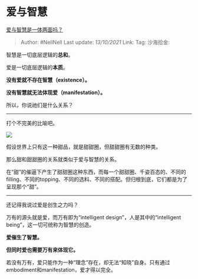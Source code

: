 # 爱与智慧
[爱与智慧是一体两面吗？](https://www.zhihu.com/question/491516479/answer/2163329171)

> Author: #NellNell
> Last update: *13/10/2021*
> Link:
> Tag:
> 沙海拾金:

智慧是一切底层逻辑的**总和**。

爱是一切底层逻辑的**本质**。

**没有爱就不存在智慧（existence）。**

**没有智慧就无法体现爱（manifestation）。**

所以，你说祂们是什么关系？

---

打个不完美的比喻吧。

![](https://pica.zhimg.com/50/v2-8af9d68241d07d7898a7c65cc91cb757_720w.jpg?source=1940ef5c)

假设世界上只有这一种甜品，就是甜甜圈，但甜甜圈有无数的种类。

那么甜和甜甜圈的关系就类似于爱与智慧的关系。

在“甜”的催逼下产生了甜甜圈这种东西，而每一个甜甜圈、千姿百态的、不同的filling、不同的topping、不同的选料、不同的搭配。但归根到底，它们都是为了呈现那个“甜”。

---

还记得我说过爱是创生之力吗？

万有的源头就是爱，而万有即为“intelligent design”，人是其中的“intelligent being”，这一切可统称为智慧的创造。

**爱催生了智慧。**

**但同时爱也需要万有来体现它。**

若没有万有，爱只能作为一种“理念”存在，却无法“知晓”自身。只有通过embodiment和manifestation，爱才得以完全。

